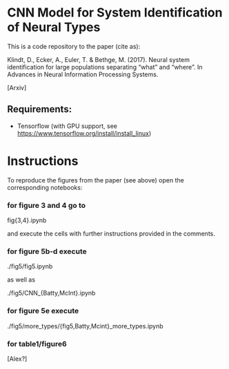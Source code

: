 # CNN Model for System Identification of Neural Types
This is a code repository to the paper (cite as):

Klindt, D., Ecker, A., Euler, T. & Bethge, M. (2017). Neural system identification for large populations separating “what” and “where”. In Advances in Neural Information Processing Systems.

[Arxiv]

## Requirements:
- Tensorflow (with GPU support, see https://www.tensorflow.org/install/install_linux)

# Instructions
To reproduce the figures from the paper (see above) open the corresponding notebooks:

### for figure 3 and 4 go to

fig{3,4}.ipynb

and execute the cells with further instructions provided in the comments.

### for figure 5b-d execute

./fig5/fig5.ipynb

as well as

./fig5/CNN_{Batty,McInt}.ipynb

### for figure 5e execute

./fig5/more_types/{fig5,Batty,Mcint}_more_types.ipynb

### for table1/figure6

[Alex?]

